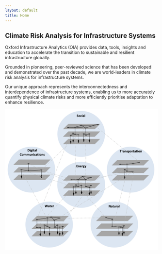 ```yaml
---
layout: default
title: Home
---
```


## Climate Risk Analysis for Infrastructure Systems

Oxford Infrastructure Analytics (OIA) provides data, tools, insights and education
to accelerate the transition to sustainable and resilient infrastructure globally. 

Grounded in pioneering, peer-reviewed science that has been developed and
demonstrated over the past decade, we are world-leaders in climate risk analysis
for infrastructure systems.

Our unique approach represents the interconnectedness and interdependence of
infrastructure systems, enabling us to more accurately quantify physical climate
risks and more efficiently prioritise adaptation to enhance resilience. 

<img src="/assets/img/sys_of_sys.png" alt="Infrastructure System of Systems" class ="center">
